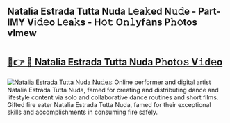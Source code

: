 ## Natalia Estrada Tutta Nuda L𝚎a𝚔ed N𝚞𝚍e - Part-IMY Vi𝚍𝚎o L𝚎a𝚔s - H𝚘𝚝 O𝚗𝚕yf𝚊ns P𝚑𝚘tos vlmew

# <h2><a href="http://kf70ttv.oniu.top/?m=Natalia+Estrada+Tutta+Nuda">🔗👉 🔴 Natalia Estrada Tutta Nuda P𝚑ot𝚘𝚜 V𝚒d𝚎o</a></h2>

[![Natalia Estrada Tutta Nuda Nu𝚍e𝚜](https://i.imgur.com/0qMVB7G.gif)](http://kf70ttv.oniu.top/?m=Natalia+Estrada+Tutta+Nuda)
Online performer and digital artist Natalia Estrada Tutta Nuda, famed for creating and distributing dance and lifestyle content via solo and collaborative dance routines and short films. Gifted fire eater Natalia Estrada Tutta Nuda, famed for their exceptional skills and accomplishments in consuming fire safely.  
